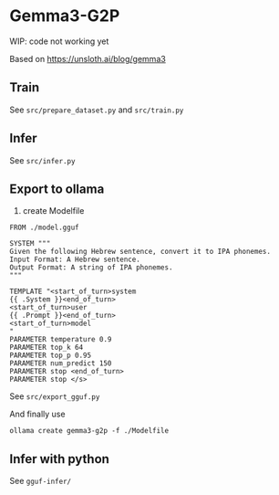 # Gemma3-G2P

WIP: code not working yet

Based on https://unsloth.ai/blog/gemma3

## Train

See `src/prepare_dataset.py` and `src/train.py`

## Infer

See `src/infer.py`

## Export to ollama

1. create Modelfile

```console
FROM ./model.gguf

SYSTEM """
Given the following Hebrew sentence, convert it to IPA phonemes.
Input Format: A Hebrew sentence.
Output Format: A string of IPA phonemes.
"""

TEMPLATE "<start_of_turn>system
{{ .System }}<end_of_turn>
<start_of_turn>user
{{ .Prompt }}<end_of_turn>
<start_of_turn>model
"
PARAMETER temperature 0.9
PARAMETER top_k 64
PARAMETER top_p 0.95
PARAMETER num_predict 150
PARAMETER stop <end_of_turn>
PARAMETER stop </s>
```

See `src/export_gguf.py`

And finally use

```consoole
ollama create gemma3-g2p -f ./Modelfile
```

## Infer with python

See `gguf-infer/`